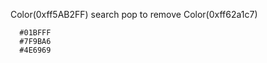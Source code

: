 Color(0xff5AB2FF)
      search pop to remove 
      Color(0xff62a1c7)


      #01BFFF
      #7F9BA6
      #4E6969